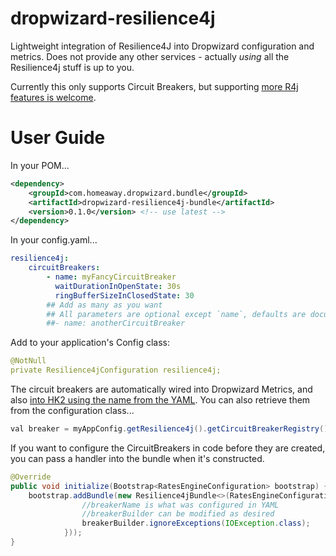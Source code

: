 dropwizard-resilience4j
==============================

Lightweight integration of Resilience4J into Dropwizard configuration and metrics. Does not provide any other services - actually _using_
all the Resilience4j stuff is up to you.

Currently this only supports Circuit Breakers, but supporting [more R4j features is welcome](http://resilience4j.github.io/resilience4j/#_usage_guide).


User Guide
==============================

In your POM...
```xml
<dependency>
    <groupId>com.homeaway.dropwizard.bundle</groupId>
    <artifactId>dropwizard-resilience4j-bundle</artifactId>
    <version>0.1.0</version> <!-- use latest -->
</dependency>
```

In your config.yaml...
```yaml
resilience4j:
    circuitBreakers:
        - name: myFancyCircuitBreaker
          waitDurationInOpenState: 30s
          ringBufferSizeInClosedState: 30
        ## Add as many as you want
        ## All parameters are optional except `name`, defaults are documented in CircuitBreakerConfiguration.java
        ##- name: anotherCircuitBreaker
```

Add to your application's Config class:
```yaml
@NotNull
private Resilience4jConfiguration resilience4j;
```

The circuit breakers are automatically wired into Dropwizard Metrics, and also [into HK2 using the name from the YAML](src/main/java/com/homeaway/dropwizard/bundle/resilience4j/Resilience4jBundle.java#L93).
You can also retrieve them from the configuration class...

```java
val breaker = myAppConfig.getResilience4j().getCircuitBreakerRegistry().circuitBreaker("myFancyCircuitBreaker");
```

If you want to configure the CircuitBreakers in code before they are created, you can pass a handler into the bundle when it's constructed.
```java
@Override
public void initialize(Bootstrap<RatesEngineConfiguration> bootstrap) {
    bootstrap.addBundle(new Resilience4jBundle<>(RatesEngineConfiguration::getResilience4j, (breakerName, breakerBuilder) -> {
                //breakerName is what was configured in YAML
                //breakerBuilder can be modified as desired
                breakerBuilder.ignoreExceptions(IOException.class);
            }));
}
```
